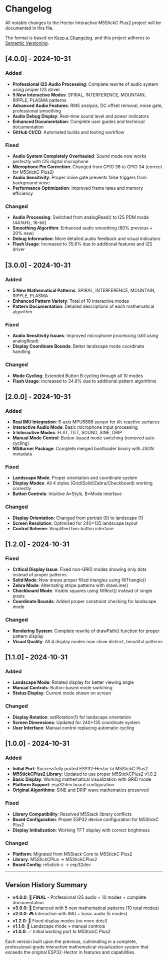 # Changelog

All notable changes to the Hector Interactive M5StickC Plus2 project will be documented in this file.

The format is based on [Keep a Changelog](https://keepachangelog.com/en/1.0.0/),
and this project adheres to [Semantic Versioning](https://semver.org/spec/v2.0.0.html).

## [4.0.0] - 2024-10-31

### Added
- **Professional I2S Audio Processing**: Complete rewrite of audio system using proper I2S driver
- **5 New Interactive Modes**: SPIRAL, INTERFERENCE, MOUNTAIN, RIPPLE, PLASMA patterns
- **Advanced Audio Features**: RMS analysis, DC offset removal, noise gate, professional smoothing
- **Audio Debug Display**: Real-time sound level and power indicators
- **Enhanced Documentation**: Complete user guides and technical documentation
- **GitHub CI/CD**: Automated builds and testing workflow

### Fixed
- **Audio System Completely Overhauled**: Sound mode now works perfectly with I2S digital microphone
- **Microphone Pin Correction**: Changed from GPIO 36 to GPIO 34 (correct for M5StickC Plus2)
- **Audio Sensitivity**: Proper noise gate prevents false triggers from background noise
- **Performance Optimization**: Improved frame rates and memory efficiency

### Changed
- **Audio Processing**: Switched from analogRead() to I2S PDM mode (44.1kHz, 16-bit)
- **Smoothing Algorithm**: Enhanced audio smoothing (80% previous + 20% new)
- **Debug Information**: More detailed audio feedback and visual indicators
- **Flash Usage**: Increased to 35.6% due to additional features and I2S driver

## [3.0.0] - 2024-10-31

### Added
- **5 New Mathematical Patterns**: SPIRAL, INTERFERENCE, MOUNTAIN, RIPPLE, PLASMA
- **Enhanced Pattern Variety**: Total of 10 interactive modes
- **Pattern Documentation**: Detailed descriptions of each mathematical algorithm

### Fixed
- **Audio Sensitivity Issues**: Improved microphone processing (still using analogRead)
- **Display Coordinate Bounds**: Better landscape mode coordinate handling

### Changed
- **Mode Cycling**: Extended Button B cycling through all 10 modes
- **Flash Usage**: Increased to 34.8% due to additional pattern algorithms

## [2.0.0] - 2024-10-31

### Added
- **Real IMU Integration**: 6-axis MPU6886 sensor for tilt-reactive surfaces
- **Interactive Audio Mode**: Basic microphone input processing
- **5 Interactive Modes**: FLAT, TILT, SOUND, SINE, DRIP
- **Manual Mode Control**: Button-based mode switching (removed auto-cycling)
- **M5Burner Package**: Complete merged bootloader binary with JSON metadata

### Fixed
- **Landscape Mode**: Proper orientation and coordinate system
- **Display Modes**: All 4 styles (Grid/Solid/Zebra/Checkboard) working correctly
- **Button Controls**: Intuitive A=Style, B=Mode interface

### Changed
- **Display Orientation**: Changed from portrait (0) to landscape (1)
- **Screen Resolution**: Optimized for 240×135 landscape layout
- **Control Scheme**: Simplified two-button interface

## [1.2.0] - 2024-10-31

### Fixed
- **Critical Display Issue**: Fixed non-GRID modes showing only dots instead of proper patterns
- **Solid Mode**: Now draws proper filled triangles using fillTriangle()
- **Zebra Mode**: Alternating stripe patterns with drawLine()
- **Checkboard Mode**: Visible squares using fillRect() instead of single pixels
- **Coordinate Bounds**: Added proper constraint checking for landscape mode

### Changed
- **Rendering System**: Complete rewrite of drawPath() function for proper pattern display
- **Visual Quality**: All 4 display modes now show distinct, beautiful patterns

## [1.1.0] - 2024-10-31

### Added
- **Landscape Mode**: Rotated display for better viewing angle
- **Manual Controls**: Button-based mode switching
- **Status Display**: Current mode shown on screen

### Changed
- **Display Rotation**: setRotation(1) for landscape orientation
- **Screen Dimensions**: Updated for 240×135 coordinate system
- **User Interface**: Manual control replacing automatic cycling

## [1.0.0] - 2024-10-31

### Added
- **Initial Port**: Successfully ported ESP32-Hector to M5StickC Plus2
- **M5StickCPlus2 Library**: Updated to use proper M5StickCPlus2 v1.0.2
- **Basic Display**: Working mathematical visualization with GRID mode
- **Platform Support**: esp32dev board configuration
- **Original Algorithms**: SINE and DRIP wave mathematics preserved

### Fixed
- **Library Compatibility**: Resolved M5Stack library conflicts
- **Board Configuration**: Proper ESP32 device configuration for M5StickC Plus2
- **Display Initialization**: Working TFT display with correct brightness

### Changed
- **Platform**: Migrated from M5Stack Core to M5StickC Plus2
- **Library**: M5StickCPlus → M5StickCPlus2
- **Board Config**: m5stick-c → esp32dev

---

## Version History Summary

- **v4.0.0**: 🎵 **FINAL** - Professional I2S audio + 10 modes + complete documentation
- **v3.0.0**: 🎨 Enhanced with 5 new mathematical patterns (10 total modes)
- **v2.0.0**: 🎮 Interactive with IMU + basic audio (5 modes)
- **v1.2.0**: 🔧 Fixed display modes (no more dots!)
- **v1.1.0**: 📱 Landscape mode + manual controls
- **v1.0.0**: ✅ Initial working port to M5StickC Plus2

Each version built upon the previous, culminating in a complete, professional-grade interactive mathematical visualization system that exceeds the original ESP32-Hector in features and capabilities.